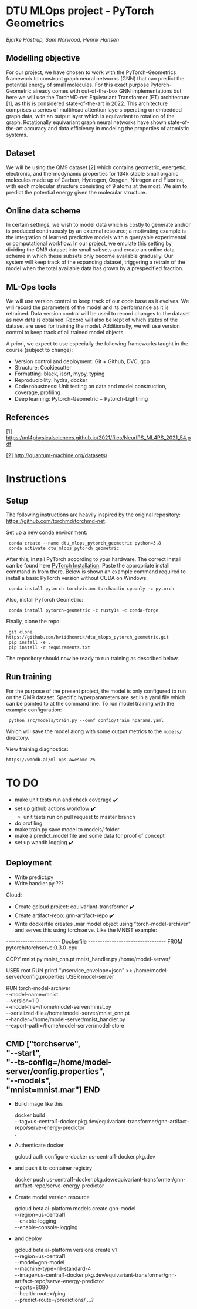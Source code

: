 DTU MLOps project - PyTorch Geometrics
==============================
*Bjarke Hastrup, Sam Norwood, Henrik Hansen*

## Modelling objective
For our project, we have chosen to work with the PyTorch-Geometrics framework to construct graph neural networks (GNN) that can predict the potential energy of small molecules. For this exact purpose Pytorch-Geometric already comes with out-of-the-box GNN implementations but here we will use the TorchMD-net Equivariant Transformer (ET) architecture [1], as this is considered state-of-the-art in 2022. This architecture comprises a series of multihead attention layers operating on embedded graph data, with an output layer which is equivariant to rotation of the graph. Rotationally equivariant graph neural networks have shown state-of-the-art accuracy and data efficiency in modeling the properties of atomistic systems.

## Dataset
We will be using the QM9 dataset [2] which contains geometric, energetic, electronic, and thermodynamic properties for 134k stable small organic molecules made up of Carbon, Hydrogen, Oxygen, Nitrogen and Fluorine, with each molecular structure consisting of 9 atoms at the most. We aim to predict the potential energy given the molecular structure.

## Online data scheme
In certain settings, we wish to model data which is costly to generate and/or is produced continuously by an external resource; a motivating example is the integration of learned predictive models with a queryable experimental or computational workflow. In our project, we emulate this setting by dividing the QM9 dataset into small subsets and create an online data scheme in which these subsets only become available gradually. Our system will keep track of the expanding dataset, triggering a retrain of the model when the total available data has grown by a prespecified fraction.

## ML-Ops tools
We will use version control to keep track of our code base as it evolves. We will record the parameters of the model and its performance as it is retrained. Data version control will be used to record changes to the dataset as new data is obtained. Record will also be kept of which states of the dataset are used for training the model. Additionally, we will use version control to keep track of all trained model objects.

A priori, we expect to use especially the following frameworks taught in the course (subject to change):
 - Version control and deployment: Git + Github, DVC, gcp
 - Structure: Cookiecutter
 - Formatting: black, isort, mypy, typing
 - Reproducibility: hydra, docker
 - Code robustness: Unit testing on data and model construction, coverage, profiling
 - Deep learning: Pytorch-Geometric + Pytorch-Lightning

## References
[1] https://ml4physicalsciences.github.io/2021/files/NeurIPS_ML4PS_2021_54.pdf

[2] http://quantum-machine.org/datasets/

# Instructions
## Setup
The following instructions are heavily inspired by the original repository: 
https://github.com/torchmd/torchmd-net.

Set up a new conda environment:

     conda create --name dtu_mlops_pytorch_geometric python=3.8
     conda activate dtu_mlops_pytorch_geometric

After this, install PyTorch according to your hardware. The correct install can be 
found here
[PyTorch Installation](https://pytorch.org/get-started/locally/#start-locally). Paste
the appropriate install command in from there. Below is shown an example command 
required to install a basic PyTorch version without CUDA on Windows: 

     conda install pytorch torchvision torchaudio cpuonly -c pytorch

Also, install PyTorch Geometric: 

     conda install pytorch-geometric -c rusty1s -c conda-forge

Finally, clone the repo:

     git clone https://github.com/hviidhenrik/dtu_mlops_pytorch_geometric.git
     pip install -e .
     pip install -r requirements.txt
      
The repository should now be ready to run training as described below.

## Run training
For the purpose of the present project, the model is only configured to run on the QM9 
dataset. Specific hyperparameters are set in a yaml file which can be pointed to at the
command line. To run model training with the example configuration:

     python src/models/train.py --conf config/train_hparams.yaml

Which will save the model along with some output metrics to the `models/` directory.

View training diagnostics:

	https://wandb.ai/ml-ops-awesome-25

# TO DO
 - make unit tests run and check coverage :heavy_check_mark:
 - set up github actions workflow :heavy_check_mark:
     - unit tests run on pull request to master branch 
 - do profiling
 - make train.py save model to models/ folder
 - make a predict_model file and some data for proof of concept
 - set up wandb logging :heavy_check_mark:

## Deployment
 - Write predict.py
 - Write handler.py ???
 
 Cloud:
 - Create gcloud project: equivariant-transformer :heavy_check_mark:
 - Create artifact-repo: gnn-artifact-repo :heavy_check_mark:
 - Write dockerfile creates .mar model object using "torch-model-archiver"
   and serves this using torchserve. Like the MNIST example:
 
-----------------------  Dockerfile   ---------------------------------
FROM pytorch/torchserve:0.3.0-cpu

COPY mnist.py mnist_cnn.pt mnist_handler.py /home/model-server/

USER root
RUN printf "\nservice_envelope=json" >> /home/model-server/config.properties
USER model-server

RUN torch-model-archiver \
  --model-name=mnist \
  --version=1.0 \
  --model-file=/home/model-server/mnist.py \
  --serialized-file=/home/model-server/mnist_cnn.pt \
  --handler=/home/model-server/mnist_handler.py \
  --export-path=/home/model-server/model-store

CMD ["torchserve", \
     "--start", \
     "--ts-config=/home/model-server/config.properties", \
     "--models", \
     "mnist=mnist.mar"]
END
-----------------------------------------------------------------------

 - Build image like this

 	docker build \
  	  --tag=us-central1-docker.pkg.dev/equivariant-transformer/gnn-artifact-repo/serve-energy-predictor \
  	  .
  
 - Authenticate docker

 	gcloud auth configure-docker us-central1-docker.pkg.dev

 - and push it to container registry

	docker push us-central1-docker.pkg.dev/equivariant-transformer/gnn-artifact-repo/serve-energy-predictor
	
 - Create model version resource
 
	gcloud beta ai-platform models create gnn-model \
	  --region=us-central1 \
	  --enable-logging \
	  --enable-console-logging
	  
 - and deploy 

	gcloud beta ai-platform versions create v1 \
	  --region=us-central1 \
	  --model=gnn-model \
	  --machine-type=n1-standard-4 \
	  --image=us-central1-docker.pkg.dev/equivariant-transformer/gnn-artifact-repo/serve-energy-predictor \
	  --ports=8080 \
	  --health-route=/ping \
	  --predict-route=/predictions/ ...?
